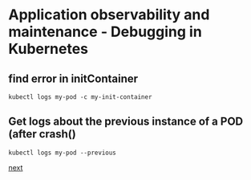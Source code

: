 # Application observability and maintenance - Debugging in Kubernetes


## find error in initContainer 
[//]: # (source 03 / Init container)

```
kubectl logs my-pod -c my-init-container
```


## Get logs about the previous instance of a POD (after crash()

```
kubectl logs my-pod --previous
```


[next](../04-application-environment-configuration-and-security/01-discover-and-use-resources-that-extend-ubernetes-CRD.md)